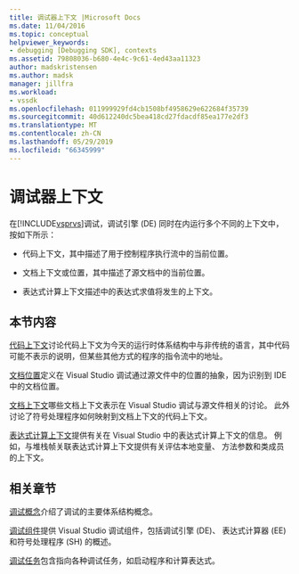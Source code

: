 ```yaml
---
title: 调试器上下文 |Microsoft Docs
ms.date: 11/04/2016
ms.topic: conceptual
helpviewer_keywords:
- debugging [Debugging SDK], contexts
ms.assetid: 79808036-b680-4e4c-9c61-4ed43aa11323
author: madskristensen
ms.author: madsk
manager: jillfra
ms.workload:
- vssdk
ms.openlocfilehash: 011999929fd4cb1508bf4958629e622684f35739
ms.sourcegitcommit: 40d612240dc5bea418cd27fdacdf85ea177e2df3
ms.translationtype: MT
ms.contentlocale: zh-CN
ms.lasthandoff: 05/29/2019
ms.locfileid: "66345999"
---
```

# <a name="debugger-contexts"></a>调试器上下文
在[!INCLUDE[vsprvs](../../code-quality/includes/vsprvs_md.md)]调试，调试引擎 (DE) 同时在内运行多个不同的上下文中，按如下所示：

- 代码上下文，其中描述了用于控制程序执行流中的当前位置。

- 文档上下文或位置，其中描述了源文档中的当前位置。

- 表达式计算上下文描述中的表达式求值将发生的上下文。

## <a name="in-this-section"></a>本节内容
 [代码上下文](../../extensibility/debugger/code-context.md)讨论代码上下文为今天的运行时体系结构中与非传统的语言，其中代码可能不表示的说明，但某些其他方式的程序的指令流中的地址。

 [文档位置](../../extensibility/debugger/document-position.md)定义在 Visual Studio 调试通过源文件中的位置的抽象，因为识别到 IDE 中的文档位置。

 [文档上下文](../../extensibility/debugger/document-context.md)哪些文档上下文表示在 Visual Studio 调试与源文件相关的讨论。 此外讨论了符号处理程序如何映射到文档上下文的代码上下文。

 [表达式计算上下文](../../extensibility/debugger/expression-evaluation-context.md)提供有关在 Visual Studio 中的表达式计算上下文的信息。 例如，与堆栈帧关联表达式计算上下文提供有关评估本地变量、 方法参数和类成员的上下文。

## <a name="related-sections"></a>相关章节
 [调试概念](../../extensibility/debugger/debugger-concepts.md)介绍了调试的主要体系结构概念。

 [调试组件](../../extensibility/debugger/debugger-components.md)提供 Visual Studio 调试组件，包括调试引擎 (DE)、 表达式计算器 (EE) 和符号处理程序 (SH) 的概述。

 [调试任务](../../extensibility/debugger/debugging-tasks.md)包含指向各种调试任务，如启动程序和计算表达式。